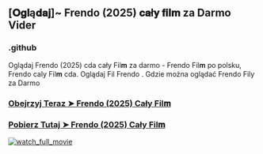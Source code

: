 ## [𝐎𝐠𝐥ą𝐝𝐚𝐣]~ Frendo (2025) 𝐜𝐚ł𝐲 𝐟𝐢𝐥𝐦 za Darmo Vider

### .github

Oglądaj Frendo (2025) cda cały Fil𝐦 za darmo - Frendo Fil𝐦 po polsku, Frendo caly Fil𝐦 cda. Oglądaj Fil Frendo . Gdzie można oglądać Frendo Fily za Darmo

### [Obejrzyj Teraz ➤ Frendo (2025) Cały Fil𝐦](https://epicscreen.fun/pl/movie/713364/clown-in-a-cornfield.gto❤️)

### [Pobierz Tutaj ➤ Frendo (2025) Cały Fil𝐦](https://epicscreen.fun/pl/movie/713364/clown-in-a-cornfield.gto❤️)

<a href="https://epicscreen.fun/pl/movie/713364/clown-in-a-cornfield.gto❤️" rel="nofollow"><img src="https://image.tmdb.org/t/p/w300/diPSE2jVqMQF1g6u1duFzzxMxh9.jpg" alt="watch_full_movie" data-canonical-src="https://image.tmdb.org/t/p/w300/diPSE2jVqMQF1g6u1duFzzxMxh9.jpg" style="max-width: 100%;"></a>
